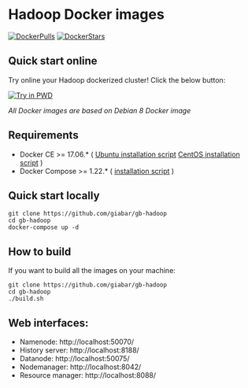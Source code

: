 # Hadoop Docker images

[![DockerPulls](https://img.shields.io/docker/pulls/giabar/gb-hadoop.svg)](https://registry.hub.docker.com/u/giabar/gb-hadoop/)
[![DockerStars](https://img.shields.io/docker/stars/giabar/gb-hadoop.svg)](https://registry.hub.docker.com/u/giabar/gb-hadoop/)

## Quick start online

Try online your Hadoop dockerized cluster! Click the below button:

[![Try in PWD](https://raw.githubusercontent.com/play-with-docker/stacks/master/assets/images/button.png)](https://labs.play-with-docker.com/?stack=https://raw.githubusercontent.com/giabar/gb-hadoop/master/docker-compose.yml)

_All Docker images are based on Debian 8 Docker image_

## Requirements

* Docker CE >= 17.06.* ( [Ubuntu installation script](https://gist.githubusercontent.com/giabar/9c04cea19746c036ba5d9357eb47751a/raw/4f24a6c51d9bf182f61da2101a2bc9a59af11f1f/inst-docker-ubuntu16.sh) [CentOS installation script](https://gist.githubusercontent.com/giabar/ac77abc295c0fb8ddcd646533207fe80/raw/4d850cf911e9048a6c1e6aff1ce66a31daea29b1/inst-docker-centos7.sh) )
* Docker Compose >= 1.22.* ( [installation script](https://gist.githubusercontent.com/giabar/f966aaecd84cbbce363214065c90ae0b/raw/bf61d39912dc03608e132b4a220df9d5c41deff3/inst-docker-compose.sh) )

## Quick start locally
```
git clone https://github.com/giabar/gb-hadoop
cd gb-hadoop
docker-compose up -d
```

## How to build

If you want to build all the images on your machine:
```
git clone https://github.com/giabar/gb-hadoop
cd gb-hadoop
./build.sh
```

## Web interfaces:

* Namenode: http://localhost:50070/
* History server: http://localhost:8188/
* Datanode: http://localhost:50075/
* Nodemanager: http://localhost:8042/
* Resource manager: http://localhost:8088/
